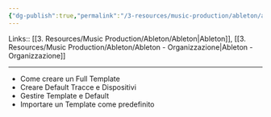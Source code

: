```yaml
---
{"dg-publish":true,"permalink":"/3-resources/music-production/ableton/ableton-template-modelli/","tags":["type/note"]}
---
```


Links:: [[3. Resources/Music Production/Ableton/Ableton\|Ableton]], [[3. Resources/Music Production/Ableton/Ableton - Organizzazione\|Ableton - Organizzazione]]

---

- Come creare un Full Template
- Creare Default Tracce e Dispositivi
- Gestire Template e Default
- Importare un Template come predefinito 

